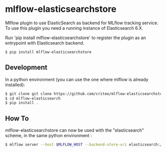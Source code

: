 # mlflow-elasticsearchstore

Mlflow plugin to use ElasticSearch as backend for MLflow tracking service. To use this plugin you need a running instance of Elasticsearch 6.X.

Run 'pip install mlflow-elasticsearchstore' to register the plugin as an entrypoint with Elasticsearch backend.

```bash
$ pip install mlflow-elasticsearchstore
```

## Development

In a python environment (you can use the one where mlflow is already installed): 

```bash
$ git clone git clone https://github.com/criteo/mlflow-elasticsearchstore.git
$ cd mlflow-elasticsearch
$ pip install .
```

## How To 

mlflow-elasticsearchstore can now be used with the "elasticsearch" scheme, in the same python environment : 

```bash
$ mlflow server --host $MLFLOW_HOST --backend-store-uri elasticsearch://$USER:$PASSWORD@$ELASTICSEARCH_HOST:$ELASTICSEARCH_PORT --port $MLFLOW_PORT --default-artifact-root $ARTIFACT_LOCATION
```